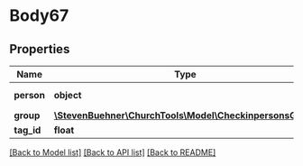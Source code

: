 # Body67

## Properties
Name | Type | Description | Notes
------------ | ------------- | ------------- | -------------
**person** | **object** | See &#x60;POST /persons&#x60; | 
**group** | [**\StevenBuehner\ChurchTools\Model\CheckinpersonsGroup**](CheckinpersonsGroup.md) |  | 
**tag_id** | **float** |  | 

[[Back to Model list]](../../README.md#documentation-for-models) [[Back to API list]](../../README.md#documentation-for-api-endpoints) [[Back to README]](../../README.md)

